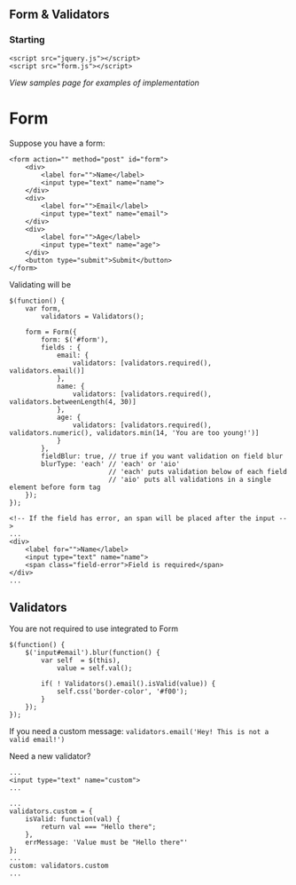 ## Form & Validators


### Starting

    <script src="jquery.js"></script>
    <script src="form.js"></script>


_View samples page for examples of implementation_


# Form

Suppose you have a form:

    <form action="" method="post" id="form">
        <div>
            <label for="">Name</label>
            <input type="text" name="name">
        </div>
        <div>
            <label for="">Email</label>
            <input type="text" name="email">
        </div>
        <div>
            <label for="">Age</label>
            <input type="text" name="age">
        </div>
        <button type="submit">Submit</button>
    </form>


Validating will be

	$(function() {
        var form,
            validators = Validators();

        form = Form({
            form: $('#form'),
            fields : {
                email: {
                    validators: [validators.required(), validators.email()]
                },
                name: {
                    validators: [validators.required(), validators.betweenLength(4, 30)]
                },
                age: {
                    validators: [validators.required(), validators.numeric(), validators.min(14, 'You are too young!')]
                }
            },
            fieldBlur: true, // true if you want validation on field blur
            blurType: 'each' // 'each' or 'aio'
                             // 'each' puts validation below of each field
                             // 'aio' puts all validations in a single element before form tag
        });
    });

    <!-- If the field has error, an span will be placed after the input -->
    ...
    <div>
        <label for="">Name</label>
        <input type="text" name="name">
        <span class="field-error">Field is required</span>
    </div>
    ...



## Validators

You are not required to use integrated to Form

	$(function() {
		$('input#email').blur(function() {
			var self  = $(this),
				value = self.val();

			if( ! Validators().email().isValid(value)) {
				self.css('border-color', '#f00');
			}
		});
	});

If you need a custom message: `validators.email('Hey! This is not a valid email!')`

Need a new validator?

    ...
    <input type="text" name="custom">
    ...

    ...
    validators.custom = {
        isValid: function(val) {
            return val === "Hello there";
        },
        errMessage: 'Value must be "Hello there"'
    };
    ...
    custom: validators.custom
    ...


